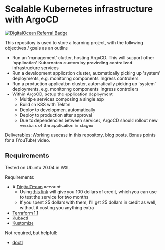 # Scalable Kubernetes infrastructure with ArgoCD

[![DigitalOcean Referral Badge](https://web-platforms.sfo2.digitaloceanspaces.com/WWW/Badge%202.svg)](https://www.digitalocean.com/?refcode=6ea9fd9553be&utm_campaign=Referral_Invite&utm_medium=Referral_Program&utm_source=badge)

This repository is used to store a learning project, with the following objectives / goals as an outline

- Run an 'management' cluster, hosting ArgoCD. This will support other 'application' Kubernetes clusters by provinding centralized infrastructure services
- Run a development application cluster, automatically picking up 'system' deployments, e.g. monitoring components, Ingress controllers
- Run a production application cluster, automatically picking up 'system' deployments, e.g. monitoring components, Ingress controllers
- Within ArgoCD, setup the application deployment
  - Multiple services composing a single app
  - Build on K8S with Tekton
  - Deploy to development automatically
  - Deploy to production after approval
  - Due to dependencies between services, ArgoCD should rollout new versions of the application in stages

Deliverables: Working usecase in this repository, blog posts. Bonus points for a (YouTube) video.

## Requirements

Tested on Ubuntu 20.04 in WSL

Requirements:

- A [DigitalOcean](https://www.digitalocean.com/) account
  - Using [this link](https://m.do.co/c/6ea9fd9553be) will give you 100 dollars of credit, which you can use to test the service for two months
  - If you spent 25 dollars with them, I'll get 25 dollars in credit as well, without it costing you anything extra
- [Terraform 1.1](https://terraform.io)
- [Kubectl](https://kubernetes.io/docs/tasks/tools/)
- [Kustomize](https://kubernetes.io/docs/tasks/tools/)

Not required, but helpfull:

- [doctl](https://github.com/digitalocean/doctl)

